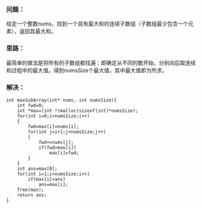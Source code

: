 ### 问题：
给定一个整数nums，找到一个具有最大和的连续子数组（子数组最少包含一个元素），返回其最大和。
### 思路：
最简单的做法是将所有的子数组都找遍：即确定从不同的数开始，分别向后取连续和过程中的最大值。得到numsSize个最大值，其中最大值即为所求。
### 解决：
```
int maxSubArray(int* nums, int numsSize){
    int fwd=0;
    int *max=(int *)malloc(sizeof(int)*numsSize);
    for(int i=0;i<numsSize;i++)
    {    
        fwd=max[i]=nums[i];
        for(int j=i+1;j<numsSize;j++)
        {
            fwd+=nums[j];
            if(fwd>max[i])
                max[i]=fwd;
        }
    }
    int ans=max[0];
    for(int i=1;i<numsSize;i++)
        if(max[i]>ans)
            ans=max[i];
    free(max);
    return ans;
}
```

